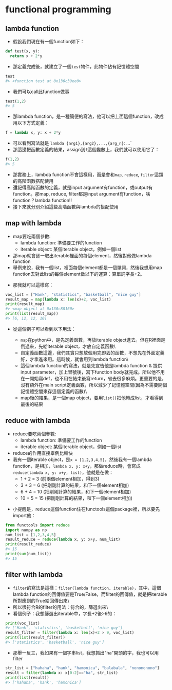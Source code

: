 # functional programming  

## lambda function  

* 假設我們現在有一個function如下：  


```python
def test(x, y):
  return x + 2*y
```

* 那定義完成後，就建立了一個`test`物件，此物件佔有記憶體空間  


```python
test
#> <function test at 0x130c39ee0>
```

* 我們可以call此function做事  


```python
test(1,2)
#> 5
```

* 那lambda function，是一種簡便的寫法，他可以把上面這個function，改成用以下方式定義：  


```python
f = lambda x, y: x + 2*y
```

* 可以看到寫法就是 `lambda {arg1},{arg2},...,{arg_n}`: ...`  
* 那這邊把函數定義的結果，assign到`f`這個變數上，我們就可以使用它了：  


```python
f(1,2)
#> 5
```

-   那實務上，lambda function不會這樣用，而是會和`map`, `reduce`, `filter`這類的高階函數搭配使用
-   還記得高階函數的定義，就是input argument有function，或output有function。那map, reduce, filter都是input argument有function，啥function？lambda function!!  
-   接下來就分別介紹這些高階函數與lambda的搭配使用  

## map with lambda

* map要吃兩個參數:  
  * lambda function: 準備要工作的function  
  * iterable object: 某個iterable object，例如一個list  
* 那map就會逐一取出iterable裡面的每個element，然後對他做lambda function  
* 舉例來說，我有一個list，裡面每個element都是一個單詞，然後我想用map function去對此list的每個element做以下的運算：算單詞字長+2。  
-   那我就可以這樣寫：


```python
voc_list = ["Hank", "statistics", "basketball", "nice guy"]
result_map = map(lambda x: len(x)+2, voc_list)
print(result_map)
#> <map object at 0x130c88160>
print(list(result_map))
#> [6, 12, 12, 10]
```

-   從這個例子可以看到以下用法：

    -   `map`在python中，是先定義函數，再放iterable object進去。但在R裡面是倒過來，先給iterable object，才放自定義函數\
    -   自定義函數這邊，我們其實只想放個用完即丟的函數，不想先在外面定義好，才拿進來用。這時候，就會用到lambda function\
    -   這個lambda function的寫法，就是先宣告他是lambda function & 提供input parameter，加上冒號後，寫下function body就完成。所以他不用在一開始寫def，也不用在結束後寫return，省去很多麻煩。更重要的是，沒有額外在main script定義函數，所以減少了記憶體空間(因為不需要開個記憶體空間來存這個定義的函數)\
    -   map後的結果，是一個map object，要用`list()`把他轉成list，才看得到最後的結果

## reduce with lambda

* reduce要吃兩個參數:  
  * lambda function: 準備要工作的function  
  * iterable object: 某個iterable object，例如一個list  
* reduce的作用直接舉例比較快 
* 我有一個iterable object，是`x = [1,2,3,4,5]`，然後我有一個lambda function，是相加，`lambda x, y: x+y`，那做reduce時，會寫成`reduce(lambda x, y: x+y, list)`，他就是在做：  
  * 1 + 2 = 3 (前兩個element相加，得到3)  
  * 3 + 3 = 6 (把剛剛計算的結果，和下一個element相加)  
  * 6 + 4 = 10 (把剛剛計算的結果，和下一個element相加)  
  * 10 + 5 = 15 (把剛剛計算的結果，和下一個element相加)  
-   小提醒是，reduce這個function住在functools這個package裡，所以要先import他：


```python
from functools import reduce
import numpy as np
num_list = [1,2,3,4,5]
result_reduce = reduce(lambda x, y: x+y, num_list)
print(result_reduce)
#> 15
print(sum(num_list))
#> 15
```

## filter with lambda

-   `filter`的寫法是這樣：`filter(lambda function, iterable)`，其中，這個lambda function的回傳值要是True/False，而filter的回傳值，就是把iterable所對應到的True給回傳出來\
-   所以很符合R的filter的用法：符合的，篩選出來\
-   看個例子：我想篩選出iterable中，字長+2後\>9的：


```python
print(voc_list)
#> ['Hank', 'statistics', 'basketball', 'nice guy']
result_filter = filter(lambda x: len(x)+2 > 9, voc_list)
print(list(result_filter))
#> ['statistics', 'basketball', 'nice guy']
```

-   那舉一反三，我如果有一個字串list，我想抓出"ha"開頭的字，我也可以用filter  


```python
str_list = ["hahaha", "hank", "hamonica", "balabala", "nonononono"]
result = filter(lambda x: x[0:2]=="ha", str_list)
print(list(result))
#> ['hahaha', 'hank', 'hamonica']
```


